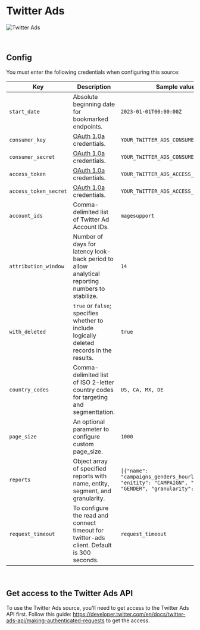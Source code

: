 # Twitter Ads

![Twitter Ads](https://user-images.githubusercontent.com/80284865/233933127-e360397e-5997-4b16-9df3-6363a62809a7.png)

<br />

## Config

You must enter the following credentials when configuring this source:

| Key | Description | Sample value
| --- | --- | --- |
| `start_date` | Absolute beginning date for bookmarked endpoints. | `2023-01-01T00:00:00Z` |
| `consumer_key` | [OAuth 1.0a](https://developer.twitter.com/en/docs/authentication/oauth-1-0a) credentials. | `YOUR_TWITTER_ADS_CONSUMER_KEY` |
| `consumer_secret` | [OAuth 1.0a](https://developer.twitter.com/en/docs/authentication/oauth-1-0a) credentials. | `YOUR_TWITTER_ADS_CONSUMER_SECRET` |
| `access_token` | [OAuth 1.0a](https://developer.twitter.com/en/docs/authentication/oauth-1-0a) credentials. | `YOUR_TWITTER_ADS_ACCESS_TOKEN` |
| `access_token_secret` | [OAuth 1.0a](https://developer.twitter.com/en/docs/authentication/oauth-1-0a) credentials. | `YOUR_TWITTER_ADS_ACCESS_TOKEN_SECRET` |
| `account_ids` | Comma-delimited list of Twitter Ad Account IDs. | `magesupport` |
| `attribution_window` | Number of days for latency look-back period to allow analytical reporting numbers to stabilize. | `14` |
| `with_deleted` | `true` or `false`; specifies whether to include logically deleted records in the results. | `true` |
| `country_codes` | Comma-delimited list of ISO 2-letter country codes for targeting and segmenttation. | `US, CA, MX, DE` |
| `page_size` | An optional parameter to configure custom page_size. | `1000` |
| `reports` | Object array of specified reports with name, entity, segment, and granularity. | `[{"name": "campaigns_genders_hourly_report", "enitity": "CAMPAIGN", "segment": "GENDER", "granularity": "HOUR"}]` |
| `request_timeout` | To configure the read and connect timeout for twitter-ads client. Default is 300 seconds. | `request_timeout` |

<br />

## Get access to the Twitter Ads API
To use the Twitter Ads source, you'll need to get access to the Twitter Ads API first. Follow this guide: https://developer.twitter.com/en/docs/twitter-ads-api/making-authenticated-requests to get the access.

